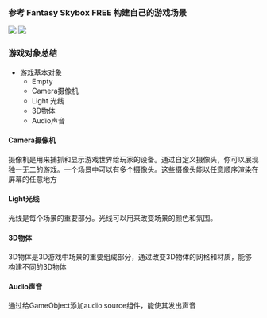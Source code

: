 ### 参考 Fantasy Skybox FREE 构建自己的游戏场景
![](https://github.com/charlieleex/Unity3d_Homework/blob/master/HomeWork3/pics/pic1.jpg)
![](https://github.com/charlieleex/Unity3d_Homework/blob/master/HomeWork3/pics/pic2.jpg)

### 游戏对象总结
* 游戏基本对象
	- Empty
	- Camera摄像机
	- Light 光线
	- 3D物体
	- Audio声音

#### Camera摄像机
摄像机是用来捕抓和显示游戏世界给玩家的设备。通过自定义摄像头，你可以展现独一无二的游戏。一个场景中可以有多个摄像头。这些摄像头能以任意顺序渲染在屏幕的任意地方

#### Light光线
光线是每个场景的重要部分。光线可以用来改变场景的颜色和氛围。

#### 3D物体
3D物体是3D游戏中场景的重要组成部分，通过改变3D物体的网格和材质，能够构建不同的3D物体

#### Audio声音
通过给GameObject添加audio source组件，能使其发出声音


